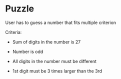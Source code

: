 # Puzzle
User has to guess a number that fits multiple criterion

Criteria:

- Sum of digits in the number is 27

- Number is odd

- All digits in the number must be different

- 1st digit must be 3 times larger than the 3rd
